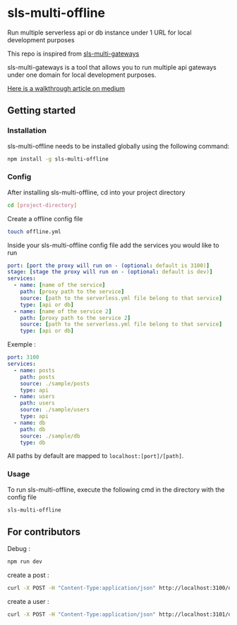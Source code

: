 # sls-multi-offline

Run multiple serverless api or db instance under 1 URL for local development purposes 

This repo is inspired from [sls-multi-gateways](https://github.com/edis/sls-multi-gateways)

sls-multi-gateways is a tool that allows you to run multiple api gateways under one domain for local development purposes.

[Here is a walkthrough article on medium](https://medium.com/@edisgonuler/run-multiple-serverless-applications-d8b38ef04f37)

## Getting started

### Installation

sls-multi-offline needs to be installed globally using the following command:

```bash
npm install -g sls-multi-offline
```

### Config

After installing sls-multi-offline, cd into your project directory

```bash
cd [project-directory]
```

Create a offline config file

```bash
touch offline.yml
```

Inside your sls-multi-offline config file add the services you would like to run

```yaml
port: [port the proxy will run on - (optional: default is 3100)]
stage: [stage the proxy will run on - (optional: default is dev)]
services:
  - name: [name of the service]
    path: [proxy path to the service]
    source: [path to the serverless.yml file belong to that service]
    type: [api or db]
  - name: [name of the service 2]
    path: [proxy path to the service 2]
    source: [path to the serverless.yml file belong to that service]
    type: [api or db]
```

Exemple :

```yaml
port: 3100
services:
  - name: posts
    path: posts
    source: ./sample/posts
    type: api
  - name: users
    path: users
    source: ./sample/users
    type: api
  - name: db
    path: db
    source: ./sample/db
    type: db
```

All paths by default are mapped to `localhost:[port]/[path]`.

### Usage

To run sls-multi-offline, execute the following cmd in the directory with the config file

```bash
sls-multi-offline
```

## For contributors

Debug :

```bash
npm run dev
```

create a post :

```bash
curl -X POST -H "Content-Type:application/json" http://localhost:3100/dev/create-post --data '{ "text": "Learn Serverless" }'
```

create a user :

```bash
curl -X POST -H "Content-Type:application/json" http://localhost:3101/dev/create-user --data '{ "text": "Learn Serverless" }'
```
